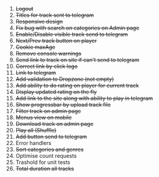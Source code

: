 1. ~~Logout~~
2. ~~Titles for track sent to telegram~~
3. ~~Responsive design~~
4. ~~Fix bug with search on categories on Admin page~~
5. ~~Enable/Disable visible track send to telegram~~
6. ~~Next/Prev track button on player~~
7. ~~Cookie maxAge~~
8. ~~Remove console warnings~~
9. ~~Send link to track on site if can't send to telegram~~
10. ~~Correct link by click logo~~
11. ~~Link to telegram~~
12. ~~Add validation to Dropzone (not empty)~~
13. ~~Add ability to do rating on player for current track~~
14. ~~Display updated rating on the fly~~
15. ~~Add link to the site along with ability to play in telegram~~
16. ~~Show progressbar by upload track file~~
17. ~~Filter track on admin page~~
18. ~~Menus view on mobile~~
19. ~~Download track on admin page~~
20. ~~Play all (Shuffle)~~
21. ~~Add button send to telegram~~
22. Error handlers
23. ~~Sort categories and genres~~
24. Optimise count requests
25. Trashold for unit tests
26. ~~Total duration all tracks~~
